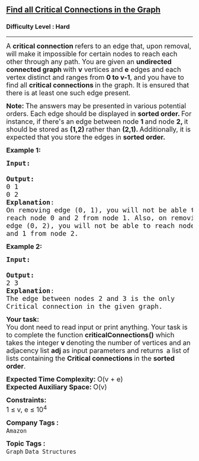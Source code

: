 <h2><a href="https://www.geeksforgeeks.org/problems/critical-connections/1">Find all Critical Connections in the Graph</a></h2><h3>Difficulty Level : Hard</h3><hr><div class="problems_problem_content__Xm_eO"><p><span style="font-size: 18px;">A <strong>critical connection </strong>refers to an edge that, upon removal, will make it impossible for certain nodes to reach each other through any path. You are given an <strong>undirected connected graph </strong>with <strong>v</strong> vertices and <strong>e</strong> edges and each vertex distinct and ranges from <strong>0 to v-1</strong>, and you have to find all <strong>critical connections </strong>in the graph. It is ensured that there is at least one such edge present.</span></p>
<p><span style="font-size: 18px;"><strong>Note: </strong>The answers may be presented in various potential orders. Each edge should be displayed in <strong>sorted order. </strong>For instance, if there's an edge between node <strong>1 </strong>and node <strong>2, </strong>it should be stored as <strong>(1,2) </strong>rather than <strong>(2,1). </strong>Additionally, it is expected that you store the edges in <strong>sorted order.</strong></span></p>
<p><strong style="font-size: 18px;">Example 1:</strong></p>
<pre><span style="font-size: 18px;"><strong>Input:</strong>
</span><img src="https://media.geeksforgeeks.org/img-practice/PROD/addEditProblem/706303/Web/Other/bbe726f7-e9f7-4a0c-b9fa-c649299d9784_1685087730.png" alt="" style="filter: invert(0);"><span style="font-size: 18px;">
<strong>Output:</strong>
0 1
0 2
<strong>Explanation</strong>: 
On removing edge (0, 1), you will not be able to<br>reach node 0 and 2 from node 1. Also, on removing<br>edge (0, 2), you will not be able to reach node 0<br>and 1 from node 2.<br></span></pre>
<p><span style="font-size: 18px;"><strong>Example 2:</strong></span></p>
<pre><span style="font-size: 18px;"><strong>Input:</strong>
</span><img src="https://media.geeksforgeeks.org/img-practice/PROD/addEditProblem/706303/Web/Other/730505a5-24f6-41de-bd11-84a0a9e56d49_1685087731.png" alt="" style="filter: invert(0);"><span style="font-size: 18px;">
<strong>Output:</strong>
2 3
<strong>Explanation</strong>:
The edge between nodes 2 and 3 is the only
Critical connection in the given graph.</span>
</pre>
<p><span style="font-size: 18px;"><strong>Your task:</strong><br>You dont need to read input or print anything. Your task is to complete the function <strong>criticalConnections()</strong>&nbsp;which takes the integer <strong>v </strong>denoting the number of vertices and an adjacency list <strong>adj </strong>as input parameters and returns </span>&nbsp;<span style="font-size: 18px;">a list of lists containing the <strong>Critical connections </strong>in the <strong>sorted order</strong>.</span></p>
<p><span style="font-size: 18px;"><strong>Expected Time Complexity:&nbsp;</strong>O(v + e)<br><strong>Expected Auxiliary Space:&nbsp;</strong>O(v)</span></p>
<p><span style="font-size: 18px;"><strong>Constraints:</strong><br>1 ≤ v, e ≤ 10<sup>4<br></sup></span></p></div><p><span style=font-size:18px><strong>Company Tags : </strong><br><code>Amazon</code>&nbsp;<br><p><span style=font-size:18px><strong>Topic Tags : </strong><br><code>Graph</code>&nbsp;<code>Data Structures</code>&nbsp;